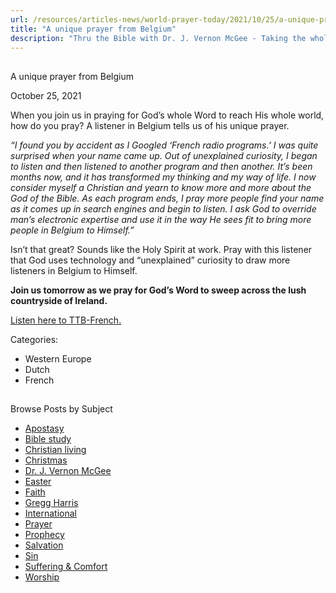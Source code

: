 ```yaml
---
url: /resources/articles-news/world-prayer-today/2021/10/25/a-unique-prayer-from-belgium
title: "A unique prayer from Belgium"
description: "Thru the Bible with Dr. J. Vernon McGee - Taking the whole Word to the whole world"
---
```







## 
 A unique prayer from Belgium


October 25, 2021
![]()




When you join us in praying for God’s whole Word to reach His whole world, how do you pray? A listener in Belgium tells us of his unique prayer.

*“I found you by accident as I Googled ‘French radio programs.’ I was quite surprised when your name came up. Out of unexplained curiosity, I began to listen and then listened to another program and then another. It’s been months now, and it has transformed my thinking and my way of life. I now consider myself a Christian and yearn to know more and more about the God of the Bible. As each program ends, I pray more people find your name as it comes up in search engines and begin to listen. I ask God to override man’s electronic expertise and use it in the way He sees fit to bring more people in Belgium to Himself.”*

Isn’t that great? Sounds like the Holy Spirit at work. Pray with this listener that God uses technology and “unexplained” curiosity to draw more listeners in Belgium to Himself.

**Join us tomorrow as we pray for God’s Word to sweep across the lush countryside of Ireland.**

[Listen here to TTB-French.](https://ttb.twr.org/home/day,0340/language,FRA)



Categories: 


* Western Europe
* Dutch
* French









## 
 Browse Posts by Subject


* [Apostasy](/resources/articles-news/-in-tags/tags/Apostasy)
* [Bible study](/resources/articles-news/-in-tags/tags/Bible-study)
* [Christian living](/resources/articles-news/-in-tags/tags/Christian-living)
* [Christmas](/resources/articles-news/-in-tags/tags/Christmas)
* [Dr. J. Vernon McGee](/resources/articles-news/-in-tags/tags/Dr-J-Vernon-McGee)
* [Easter](/resources/articles-news/-in-tags/tags/easter)
* [Faith](/resources/articles-news/-in-tags/tags/Faith)
* [Gregg Harris](/resources/articles-news/-in-tags/tags/Gregg-Harris)
* [International](/resources/articles-news/-in-tags/tags/International)
* [Prayer](/resources/articles-news/-in-tags/tags/prayer)
* [Prophecy](/resources/articles-news/-in-tags/tags/Prophecy)
* [Salvation](/resources/articles-news/-in-tags/tags/Salvation)
* [Sin](/resources/articles-news/-in-tags/tags/sin)
* [Suffering & Comfort](/resources/articles-news/-in-tags/tags/Suffering-Comfort)
* [Worship](/resources/articles-news/-in-tags/tags/worship)







